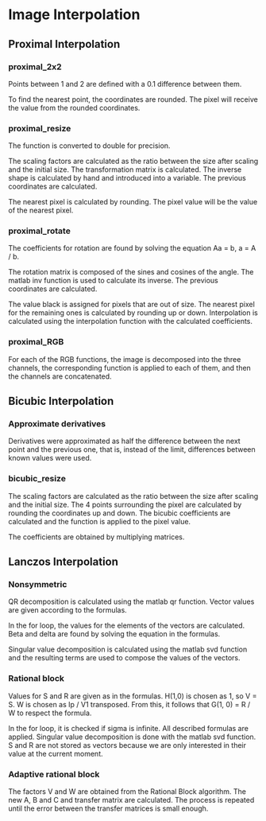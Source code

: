# Image Interpolation

## Proximal Interpolation

### proximal_2x2

Points between 1 and 2 are defined with a 0.1 difference between them.

To find the nearest point, the coordinates are rounded. The pixel will receive the value from the rounded coordinates.

### proximal_resize

The function is converted to double for precision.

The scaling factors are calculated as the ratio between the size after scaling and the initial size. The transformation matrix is calculated. The inverse shape is calculated by hand and introduced into a variable. The previous coordinates are calculated.

The nearest pixel is calculated by rounding. The pixel value will be the value of the nearest pixel.

### proximal_rotate

The coefficients for rotation are found by solving the equation Aa = b, a = A / b.

The rotation matrix is composed of the sines and cosines of the angle. The matlab inv function is used to calculate its inverse. The previous coordinates are calculated.

The value black is assigned for pixels that are out of size. The nearest pixel for the remaining ones is calculated by rounding up or down. Interpolation is calculated using the interpolation function with the calculated coefficients.

### proximal_RGB

For each of the RGB functions, the image is decomposed into the three channels, the corresponding function is applied to each of them, and then the channels are concatenated.

## Bicubic Interpolation

### Approximate derivatives

Derivatives were approximated as half the difference between the next point and the previous one, that is, instead of the limit, differences between known values were used.

### bicubic_resize

The scaling factors are calculated as the ratio between the size after scaling and the initial size. The 4 points surrounding the pixel are calculated by rounding the coordinates up and down. The bicubic coefficients are calculated and the function is applied to the pixel value.

The coefficients are obtained by multiplying matrices.

## Lanczos Interpolation

### Nonsymmetric

QR decomposition is calculated using the matlab qr function. Vector values are given according to the formulas.

In the for loop, the values for the elements of the vectors are calculated. Beta and delta are found by solving the equation in the formulas.

Singular value decomposition is calculated using the matlab svd function and the resulting terms are used to compose the values of the vectors.

### Rational block

Values for S and R are given as in the formulas. H(1,0) is chosen as 1, so V = S. W is chosen as Ip / V1 transposed. From this, it follows that G(1, 0) = R / W to respect the formula.

In the for loop, it is checked if sigma is infinite. All described formulas are applied. Singular value decomposition is done with the matlab svd function. S and R are not stored as vectors because we are only interested in their value at the current moment.

### Adaptive rational block

The factors V and W are obtained from the Rational Block algorithm. The new A, B and C and transfer matrix are calculated. The process is repeated until the error between the transfer matrices is small enough.